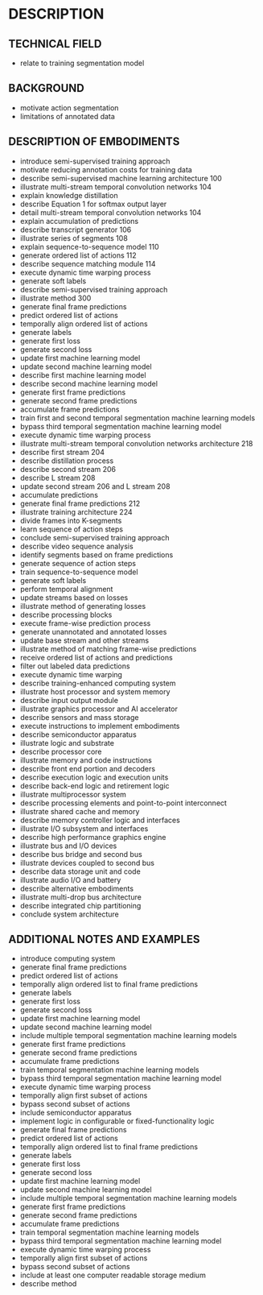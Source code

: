 # DESCRIPTION

## TECHNICAL FIELD

- relate to training segmentation model

## BACKGROUND

- motivate action segmentation
- limitations of annotated data

## DESCRIPTION OF EMBODIMENTS

- introduce semi-supervised training approach
- motivate reducing annotation costs for training data
- describe semi-supervised machine learning architecture 100
- illustrate multi-stream temporal convolution networks 104
- explain knowledge distillation
- describe Equation 1 for softmax output layer
- detail multi-stream temporal convolution networks 104
- explain accumulation of predictions
- describe transcript generator 106
- illustrate series of segments 108
- explain sequence-to-sequence model 110
- generate ordered list of actions 112
- describe sequence matching module 114
- execute dynamic time warping process
- generate soft labels
- describe semi-supervised training approach
- illustrate method 300
- generate final frame predictions
- predict ordered list of actions
- temporally align ordered list of actions
- generate labels
- generate first loss
- generate second loss
- update first machine learning model
- update second machine learning model
- describe first machine learning model
- describe second machine learning model
- generate first frame predictions
- generate second frame predictions
- accumulate frame predictions
- train first and second temporal segmentation machine learning models
- bypass third temporal segmentation machine learning model
- execute dynamic time warping process
- illustrate multi-stream temporal convolution networks architecture 218
- describe first stream 204
- describe distillation process
- describe second stream 206
- describe L stream 208
- update second stream 206 and L stream 208
- accumulate predictions
- generate final frame predictions 212
- illustrate training architecture 224
- divide frames into K-segments
- learn sequence of action steps
- conclude semi-supervised training approach
- describe video sequence analysis
- identify segments based on frame predictions
- generate sequence of action steps
- train sequence-to-sequence model
- generate soft labels
- perform temporal alignment
- update streams based on losses
- illustrate method of generating losses
- describe processing blocks
- execute frame-wise prediction process
- generate unannotated and annotated losses
- update base stream and other streams
- illustrate method of matching frame-wise predictions
- receive ordered list of actions and predictions
- filter out labeled data predictions
- execute dynamic time warping
- describe training-enhanced computing system
- illustrate host processor and system memory
- describe input output module
- illustrate graphics processor and AI accelerator
- describe sensors and mass storage
- execute instructions to implement embodiments
- describe semiconductor apparatus
- illustrate logic and substrate
- describe processor core
- illustrate memory and code instructions
- describe front end portion and decoders
- describe execution logic and execution units
- describe back-end logic and retirement logic
- illustrate multiprocessor system
- describe processing elements and point-to-point interconnect
- illustrate shared cache and memory
- describe memory controller logic and interfaces
- illustrate I/O subsystem and interfaces
- describe high performance graphics engine
- illustrate bus and I/O devices
- describe bus bridge and second bus
- illustrate devices coupled to second bus
- describe data storage unit and code
- illustrate audio I/O and battery
- describe alternative embodiments
- illustrate multi-drop bus architecture
- describe integrated chip partitioning
- conclude system architecture

## ADDITIONAL NOTES AND EXAMPLES

- introduce computing system
- generate final frame predictions
- predict ordered list of actions
- temporally align ordered list to final frame predictions
- generate labels
- generate first loss
- generate second loss
- update first machine learning model
- update second machine learning model
- include multiple temporal segmentation machine learning models
- generate first frame predictions
- generate second frame predictions
- accumulate frame predictions
- train temporal segmentation machine learning models
- bypass third temporal segmentation machine learning model
- execute dynamic time warping process
- temporally align first subset of actions
- bypass second subset of actions
- include semiconductor apparatus
- implement logic in configurable or fixed-functionality logic
- generate final frame predictions
- predict ordered list of actions
- temporally align ordered list to final frame predictions
- generate labels
- generate first loss
- generate second loss
- update first machine learning model
- update second machine learning model
- include multiple temporal segmentation machine learning models
- generate first frame predictions
- generate second frame predictions
- accumulate frame predictions
- train temporal segmentation machine learning models
- bypass third temporal segmentation machine learning model
- execute dynamic time warping process
- temporally align first subset of actions
- bypass second subset of actions
- include at least one computer readable storage medium
- describe method


